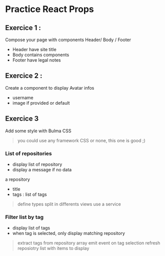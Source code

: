 # Practice React Props

## Exercice 1 :

Compose your page with components Header/ Body / Footer 

* Header have site title
* Body contains components
* Footer have legal notes


## Exercice 2 :

Create a component to display Avatar infos

* username
* image if provided or default


## Exercice 3

Add some style with Bulma CSS

> you could use any framework CSS or none, this one is good ;)


### List of repositories

* display list of repository
* display  a message if no data

a repository

* title
* tags : list of tags

> define types 
> split in differents views
> use a service


### Filter list by tag

* display list of tags
* when tag is selected, only  display matching repository

> extract tags from repository array
> emit event on tag selection
> refresh reposiotry list with items to display
